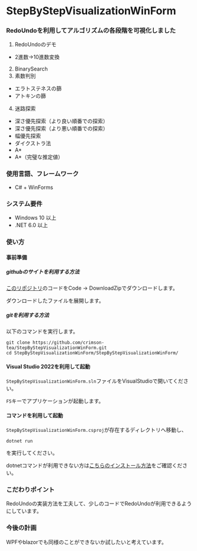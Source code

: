 # StepByStepVisualizationWinForm

### RedoUndoを利用してアルゴリズムの各段階を可視化しました

1. RedoUndoのデモ
* 2進数->10進数変換
2. BinarySearch
3. 素数判別
* エラトステネスの篩
* アトキンの篩
4. 迷路探索
* 深さ優先探索（より良い順番での探索）
* 深さ優先探索（より悪い順番での探索）
* 幅優先探索
* ダイクストラ法
* A*
* A*（完璧な推定値）

### 使用言語、フレームワーク
* C# + WinForms

### システム要件
* Windows 10 以上
* .NET 6.0 以上

### 使い方
#### 事前準備
##### githubのサイトを利用する方法
[このリポジトリ](https://github.com/crimson-tea/StepByStepVisualizationWinForm)のコードをCode -> DownloadZipでダウンロードします。

ダウンロードしたファイルを展開します。

##### gitを利用する方法
以下のコマンドを実行します。
```
git clone https://github.com/crimson-tea/StepByStepVisualizationWinForm.git
cd StepByStepVisualizationWinForm/StepByStepVisualizationWinForm/
```

#### Visual Studio 2022を利用して起動
`StepByStepVisualizationWinForm.sln`ファイルをVisualStudioで開いてください。

`F5`キーでアプリケーションが起動します。

#### コマンドを利用して起動
`StepByStepVisualizationWinForm.csproj`が存在するディレクトリへ移動し、
```
dotnet run
```
を実行してください。

dotnetコマンドが利用できない方は[こちらのインストール方法](https://learn.microsoft.com/ja-jp/dotnet/core/install/windows?tabs=net70)をご確認ください。

### こだわりポイント
RedoUndoの実装方法を工夫して、少しのコードでRedoUndoが利用できるようにしています。


### 今後の計画
WPFやblazorでも同様のことができないか試したいと考えています。
